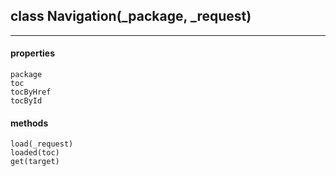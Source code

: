## class Navigation(_package, _request)  
---  
#### properties  
    package  
    toc  
    tocByHref  
    tocById  
#### methods  
    load(_request)  
    loaded(toc)  
    get(target)  